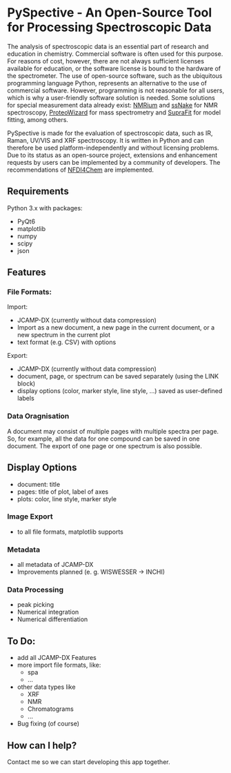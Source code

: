 # PySpective - An Open-Source Tool for Processing Spectroscopic Data

The analysis of spectroscopic data is an essential part of research and education in chemistry. Commercial software is often used for this purpose. For reasons of cost, however, there are not always sufficient licenses available for education, or the software license is bound to the hardware of the spectrometer. 
The use of open-source software, such as the ubiquitous programming language Python, represents an alternative to the use of commercial software. However, programming is not reasonable for all users, which is why a user-friendly software solution is needed. Some solutions for special measurement data already exist: [NMRium](https://www.nmrium.org/) and [ssNake](https://www.ru.nl/science/magneticresonance/software/ssnake/) for NMR spectroscopy, [ProteoWizard](https://proteowizard.sourceforge.io/) for mass spectrometry and [SupraFit](https://github.com/conradhuebler/SupraFit) for model fitting, among others.

PySpective is made for the evaluation of spectroscopic data, such as IR, Raman, UV/VIS and XRF spectroscopy. It is written in Python and can therefore be used platform-independently and without licensing problems. Due to its status as an open-source project, extensions and enhancement requests by users can be implemented by a community of developers. The recommendations of [NFDI4Chem](https://knowledgebase.nfdi4chem.de/knowledge_base/docs/synthetic_chemistry/) are implemented.

## Requirements

Python 3.x with packages:

- PyQt6
- matplotlib
- numpy
- scipy
- json

## Features

### File Formats:

Import:

- JCAMP-DX (currently without data compression)
- Import as a new document, a new page in the current document, or a new spectrum in the current plot
- text format (e.g. CSV) with options

Export:

- JCAMP-DX (currently without data compression)
- document, page, or spectrum can be saved separately (using the LINK block)
- display options (color, marker style, line style, ...) saved as user-defined labels

### Data Oragnisation

A document may consist of multiple pages with multiple spectra per page. So, for example, all the data for one compound can be saved in one document. The export of one page or one spectrum is also possible.

## Display Options

- document: title
- pages: title of plot, label of axes
- plots: color, line style, marker style

### Image Export

- to all file formats, matplotlib supports

### Metadata

- all metadata of JCAMP-DX
- Improvements planned (e. g. WISWESSER -> INCHI)

### Data Processing

- peak picking
- Numerical integration
- Numerical differentiation

## To Do:

- add all JCAMP-DX Features
- more import file formats, like:
  - spa
  - ...
- other data types like
  - XRF
  - NMR
  - Chromatograms
  - ...
- Bug fixing (of course)

## How can I help?

Contact me so we can start developing this app together.
